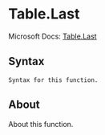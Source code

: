 # Table.Last

Microsoft Docs: [Table.Last](https://docs.microsoft.com/en-us/powerquery-m/table-last)

## Syntax

```
Syntax for this function.
```

## About

About this function.

